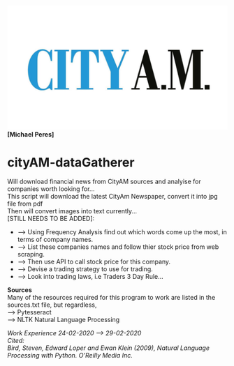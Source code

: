 <img src='https://raw.githubusercontent.com/makiisthenes/cityAM-dataGatherer/master/city-am-logo-web.jpg'><b>[Michael Peres]</b><br>
<b><h1>cityAM-dataGatherer</b></h1>
Will download financial news from CityAM sources and analyise for companies worth looking for...<br>
This script will download the latest CityAm Newspaper, convert it into jpg file from pdf<br>
Then will convert images into text currently...<br>
[STILL NEEDS TO BE ADDED]:<br>
<ul>
  <li>--> Using Frequency Analysis find out which words come up the most, in terms of company names.</li>
  <li>--> List these companies names and follow thier stock price from web scraping.</li>
  <li>--> Then use API to call stock price for this company.</li>
  <li>--> Devise a trading strategy to use for trading.</li>
  <li>--> Look into trading laws, i.e Traders 3 Day Rule...</li>
</ul>
<b>Sources</b><br>
Many of the resources required for this program to work are listed in the sources.txt file, but regardless,<br>
  --> Pytesseract<br>
  --> NLTK Natural Language Processing<br>
  

<i>Work Experience 24-02-2020 --> 29-02-2020<i><br>
Cited:<br>
  Bird, Steven, Edward Loper and Ewan Klein (2009), Natural Language Processing with Python. O’Reilly Media Inc.<br>
